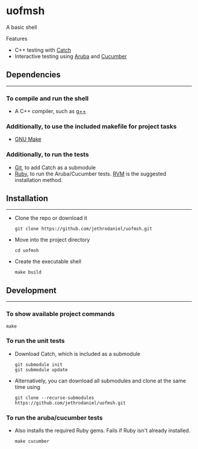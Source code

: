 # uofmsh

A basic shell

Features
* C++ testing with [Catch](https://github.com/catchorg/Catch2)
* Interactive testing using [Aruba](https://github.com/cucumber/aruba) and [Cucumber](https://github.com/cucumber/cucumber-ruby)

## Dependencies
---

### To compile and run the shell

* A C++ compiler, such as [g++](https://gcc.gnu.org/)

### Additionally, to use the included makefile for project tasks

* [GNU Make](https://www.gnu.org/software/make/)

### Additionally, to run the tests

* [Git](https://git-scm.com/), to add Catch as a submodule
* [Ruby](https://www.ruby-lang.org/en/), to run the Aruba/Cucumber tests. [RVM](https://rvm.io/) is the suggested installation method.

## Installation
---

* Clone the repo or download it
     ```
     git clone https://github.com/jethrodaniel/uofmsh.git
     ```

* Move into the project directory
     ```
     cd uofmsh
     ```

* Create the executable shell
     ```
     make build
     ```

## Development
---

### To show available project commands

```
make
```

### To run the unit tests

* Download Catch, which is included as a submodule
     ```
     git submodule init
     git submodule update
     ```

* Alternatively, you can download all submodules and clone at the same time using
     ```
     git clone --recurse-submodules https://github.com/jethrodaniel/uofmsh.git
     ```

### To run the aruba/cucumber tests

* Also installs the required Ruby gems. Fails if Ruby isn't already installed.
     ```
     make cucumber
     ```
